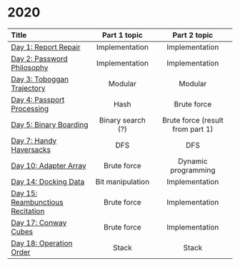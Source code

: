 # 2020

| Title                                                                         | Part 1 topic              | Part 2 topic                              | 
| :-------------                                                                |:-------------:            | :-----:                                   | 
| [Day 1: Report Repair](https://adventofcode.com/2020/day/1)                   | Implementation            | Implementation                               | 
| [Day 2: Password Philosophy](https://adventofcode.com/2020/day/2)             | Implementation            | Implementation                               | 
| [Day 3: Toboggan Trajectory](https://adventofcode.com/2020/day/3)             | Modular                   | Modular                               | 
| [Day 4: Passport Processing](https://adventofcode.com/2020/day/4)             | Hash                      | Brute force                               | 
| [Day 5: Binary Boarding](https://adventofcode.com/2020/day/5)                 | Binary search (?)         | Brute force (result from part 1)          |
| [Day 7: Handy Haversacks](https://adventofcode.com/2020/day/7)                | DFS                       | DFS                                       | 
| [Day 10: Adapter Array](https://adventofcode.com/2020/day/10)                 | Brute force               | Dynamic programming                               | 
| [Day 14: Docking Data](https://adventofcode.com/2020/day/14)                  | Bit manipulation          | Implementation                               | 
| [Day 15: Reambunctious Recitation](https://adventofcode.com/2020/day/15)      | Brute force               | Implementation                               | 
| [Day 17: Conway Cubes](https://adventofcode.com/2020/day/17)                  | Brute force               | Implementation                               | 
| [Day 18: Operation Order](https://adventofcode.com/2020/day/18)               | Stack                     | Stack                               | 

